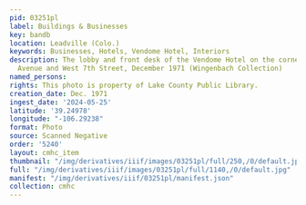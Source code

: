 ```yaml
---
pid: 03251pl
label: Buildings & Businesses
key: bandb
location: Leadville (Colo.)
keywords: Businesses, Hotels, Vendome Hotel, Interiors
description: The lobby and front desk of the Vendome Hotel on the corner of Harrison
  Avenue and West 7th Street, December 1971 (Wingenbach Collection)
named_persons: 
rights: This photo is property of Lake County Public Library.
creation_date: Dec. 1971
ingest_date: '2024-05-25'
latitude: '39.24978'
longitude: "-106.29238"
format: Photo
source: Scanned Negative
order: '5240'
layout: cmhc_item
thumbnail: "/img/derivatives/iiif/images/03251pl/full/250,/0/default.jpg"
full: "/img/derivatives/iiif/images/03251pl/full/1140,/0/default.jpg"
manifest: "/img/derivatives/iiif/03251pl/manifest.json"
collection: cmhc
---
```

